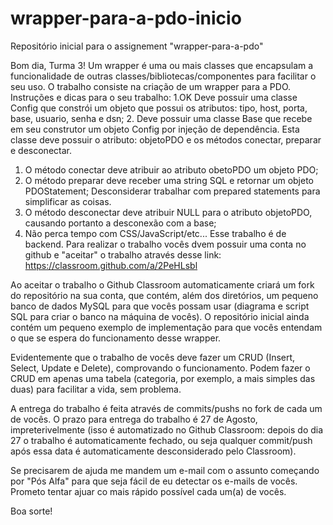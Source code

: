 # wrapper-para-a-pdo-inicio
Repositório inicial para o assignement "wrapper-para-a-pdo"

Bom dia, Turma 3!
Um wrapper é uma ou mais classes que encapsulam a funcionalidade de outras classes/bibliotecas/componentes para facilitar o seu uso.
O trabalho consiste na criação de um wrapper para a PDO.
Instruções e dicas para o seu trabalho:
1.OK	Deve possuir uma classe Config que constrói um objeto que possui os atributos: tipo, host, porta, base, usuario, senha e dsn;
2.	Deve possuir uma classe Base que recebe em seu construtor um objeto Config por injeção de dependência. Esta classe deve possuir o atributo: objetoPDO e os métodos conectar, preparar e desconectar. 
1.	O método conectar deve atribuir ao atributo obetoPDO um objeto PDO;
2.	O método preparar deve receber uma string SQL e retornar um objeto PDOStatement; Desconsiderar trabalhar com prepared statements para simplificar as coisas.
3.	O método desconectar deve atribuir NULL para o atributo objetoPDO, causando portanto a desconexão com a base;
3.	Não perca tempo com CSS/JavaScript/etc... Esse trabalho é de backend.
Para realizar o trabalho vocês dvem possuir uma conta no github e "aceitar" o trabalho através desse link: https://classroom.github.com/a/2PeHLsbl

Ao aceitar o trabalho o Github Classroom automaticamente criará um fork do repositório na sua conta, que contém, além dos diretórios,  um pequeno banco de dados MySQL para que vocês possam usar (diagrama e script SQL para criar o banco na máquina de vocês).
O repositório inicial ainda contém um pequeno exemplo de implementação para que vocês entendam o que se espera do funcionamento desse wrapper.

Evidentemente que o trabalho de vocês deve fazer um CRUD (Insert, Select, Update e Delete), comprovando o funcionamento. Podem fazer o CRUD em apenas uma tabela (categoria, por exemplo, a mais simples das duas) para facilitar a vida, sem problema.

A entrega do trabalho é feita através de commits/pushs no fork de cada um de vocês.
O prazo para entrega do trabalho é 27 de Agosto, impreterivelmente (isso é automatizado no Github Classroom: depois do dia 27 o trabalho é automaticamente fechado, ou seja qualquer commit/push após essa data é automaticamente desconsiderado pelo Classroom).

Se precisarem de ajuda me mandem um e-mail com o assunto começando por "Pós Alfa" para que seja fácil de eu detectar os e-mails de vocês. Prometo tentar ajuar co mais rápido possível cada um(a) de vocês.

Boa sorte! 
